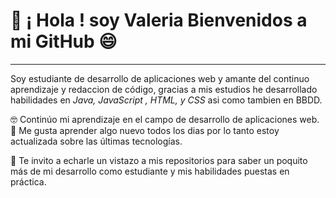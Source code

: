 #  👋 ¡ Hola ! soy Valeria Bienvenidos a mi GitHub 😄

---

Soy estudiante de desarrollo de aplicaciones web y amante del continuo aprendizaje y redaccion de código, 
gracias a mis estudios he desarrollado habilidades en *Java, JavaScript , HTML, y CSS* asi como tambien en BBDD.

🤓 Continúo mi aprendizaje en el campo de desarrollo de aplicaciones web.
🧠 Me gusta aprender algo nuevo todos los dias por lo tanto estoy actualizada sobre las últimas tecnologías.

👀 Te invito a echarle un vistazo a mis repositorios para saber un poquito más de mi desarrollo
como estudiante y mis habilidades puestas en práctica.

